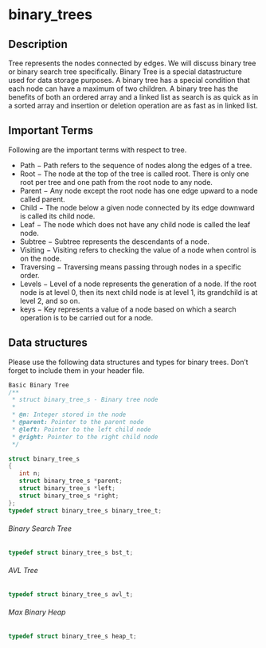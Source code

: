 # binary_trees
## Description
Tree represents the nodes connected by edges. We will discuss binary tree or binary search tree specifically.
Binary Tree is a special datastructure used for data storage purposes. A binary tree has a special condition that each node can have a maximum of two children. A binary tree has the benefits of both an ordered array and a linked list as search is as quick as in a sorted array and insertion or deletion operation are as fast as in linked list.
## Important Terms
Following are the important terms with respect to tree.

* Path − Path refers to the sequence of nodes along the edges of a tree.
* Root − The node at the top of the tree is called root. There is only one root per tree and one path from the root node to any node.
* Parent − Any node except the root node has one edge upward to a node called parent. 
* Child − The node below a given node connected by its edge downward is called its child node.
* Leaf − The node which does not have any child node is called the leaf node.
* Subtree − Subtree represents the descendants of a node.
* Visiting − Visiting refers to checking the value of a node when control is on the node. 
* Traversing − Traversing means passing through nodes in a specific order.
* Levels − Level of a node represents the generation of a node. If the root node is at level 0, then its next child node is at level 1, its grandchild is at level 2, and so on.
* keys − Key represents a value of a node based on which a search operation is to be carried out for a node.
## Data structures
Please use the following data structures and types for binary trees. Don’t forget to include them in your header file.
``` C
Basic Binary Tree
/**
 * struct binary_tree_s - Binary tree node
 *
 * @n: Integer stored in the node
 * @parent: Pointer to the parent node
 * @left: Pointer to the left child node
 * @right: Pointer to the right child node
 */
 ```
 ``` C
struct binary_tree_s
{
    int n;
    struct binary_tree_s *parent;
    struct binary_tree_s *left;
    struct binary_tree_s *right;
};
typedef struct binary_tree_s binary_tree_t;
```
###### Binary Search Tree
``` C
typedef struct binary_tree_s bst_t;
```
###### AVL Tree
``` C
typedef struct binary_tree_s avl_t;
```
###### Max Binary Heap
``` C
typedef struct binary_tree_s heap_t;
```

